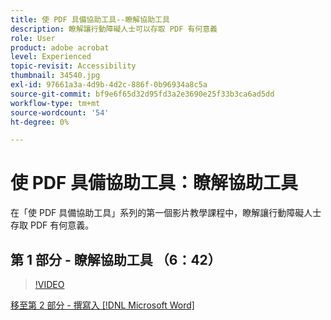 ```yaml
---
title: 使 PDF 具備協助工具--瞭解協助工具
description: 瞭解讓行動障礙人士可以存取 PDF 有何意義
role: User
product: adobe acrobat
level: Experienced
topic-revisit: Accessibility
thumbnail: 34540.jpg
exl-id: 97661a3a-4d9b-4d2c-886f-0b96934a8c5a
source-git-commit: bf9e6f65d32d95fd3a2e3690e25f33b3ca6ad5dd
workflow-type: tm+mt
source-wordcount: '54'
ht-degree: 0%

---
```


# 使 PDF 具備協助工具：瞭解協助工具

在「使 PDF 具備協助工具」系列的第一個影片教學課程中，瞭解讓行動障礙人士存取 PDF 有何意義。

## 第 1 部分 - 瞭解協助工具 （6：42）

>[!VIDEO](https://video.tv.adobe.com/v/34540?hidetitle=true)

[移至第 2 部分 - 撰寫入 [!DNL Microsoft Word]](authoring-in-word.md)